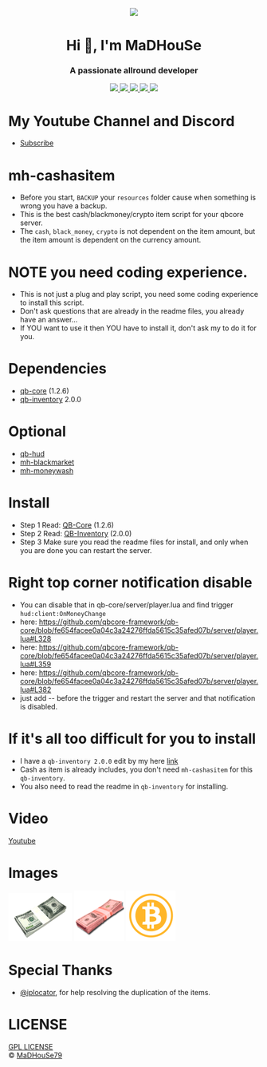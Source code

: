 <p align="center">
    <img width="140" src="https://icons.iconarchive.com/icons/iconarchive/red-orb-alphabet/128/Letter-M-icon.png" />  
    <h1 align="center">Hi 👋, I'm MaDHouSe</h1>
    <h3 align="center">A passionate allround developer </h3>    
</p>

<p align="center">
    <a href="https://github.com/MaDHouSe79/mh-cashasitem/issues">
        <img src="https://img.shields.io/github/issues/MaDHouSe79/mh-cashasitem"/> 
    </a>
    <a href="https://github.com/MaDHouSe79/mh-cashasitem/watchers">
        <img src="https://img.shields.io/github/watchers/MaDHouSe79/mh-cashasitem"/> 
    </a> 
    <a href="https://github.com/MaDHouSe79/mh-cashasitem/network/members">
        <img src="https://img.shields.io/github/forks/MaDHouSe79/mh-cashasitem"/> 
    </a>  
    <a href="https://github.com/MaDHouSe79/mh-cashasitem/stargazers">
        <img src="https://img.shields.io/github/stars/MaDHouSe79/mh-cashasitem?color=white"/> 
    </a>
    <a href="https://github.com/MaDHouSe79/mh-cashasitem/blob/main/LICENSE">
        <img src="https://img.shields.io/github/license/MaDHouSe79/mh-cashasitem?color=black"/> 
    </a>      
</p>

# My Youtube Channel and Discord
- [Subscribe](https://www.youtube.com/c/@MaDHouSe79) 

# mh-cashasitem
- Before you start, `BACKUP` your `resources` folder cause when something is wrong you have a backup.
- This is the best cash/blackmoney/crypto item script for your qbcore server.
- The `cash`, `black_money`, `crypto` is not dependent on the item amount, but the item amount is dependent on the currency amount.

# NOTE you need coding experience.
- This is not just a plug and play script, you need some coding experience to install this script.
- Don't ask questions that are already in the readme files, you already have an answer...
- If YOU want to use it then YOU have to install it, don't ask my to do it for you.

# Dependencies
- [qb-core](https://github.com/qbcore-framework/qb-core) (1.2.6)
- [qb-inventory](https://github.com/qbcore-framework/qb-inventory) 2.0.0

# Optional
- [qb-hud](https://github.com/qbcore-framework/qb-hud)
- [mh-blackmarket](https://github.com/MaDHouSe79/mh-blackmarket)
- [mh-moneywash](https://github.com/MaDHouSe79/mh-moneywash)

# Install
- Step 1 Read: [QB-Core](https://github.com/MaDHouSe79/mh-cashasitem/blob/main/readme/qb-core.md) (1.2.6)
- Step 2 Read: [QB-Inventory](https://github.com/MaDHouSe79/mh-cashasitem/blob/main/readme/qb_inventory.md) (2.0.0)
- Step 3 Make sure you read the readme files for install, and only when you are done you can restart the server.

# Right top corner notification disable
- You can disable that in qb-core/server/player.lua and find trigger `hud:client:OnMoneyChange`
- here: https://github.com/qbcore-framework/qb-core/blob/fe654facee0a04c3a24276ffda5615c35afed07b/server/player.lua#L328
- here: https://github.com/qbcore-framework/qb-core/blob/fe654facee0a04c3a24276ffda5615c35afed07b/server/player.lua#L359
- here: https://github.com/qbcore-framework/qb-core/blob/fe654facee0a04c3a24276ffda5615c35afed07b/server/player.lua#L382
- just add -- before the trigger and restart the server and that notification is disabled.

# If it's all too difficult for you to install
- I have a `qb-inventory 2.0.0` edit by my here [link](https://github.com/MaDHouSe79/qb-inventory)
- Cash as item is already includes, you don't need `mh-cashasitem` for this `qb-inventory`.
- You also need to read the readme in `qb-inventory` for installing.

# Video
[Youtube](https://www.youtube.com/watch?v=sWYkV-PeqU4)

# Images
![alttext](https://github.com/MaDHouSe79/mh-cashasitem/blob/main/image/cash.png?raw=true)
![alttext](https://github.com/MaDHouSe79/mh-cashasitem/blob/main/image/black_money.png?raw=true)
![alttext](https://github.com/MaDHouSe79/mh-cashasitem/blob/main/image/crypto.png?raw=true)

# Special Thanks
- [@iplocator](https://github.com/iplocator), for help resolving the duplication of the items.

# LICENSE
[GPL LICENSE](./LICENSE)<br />
&copy; [MaDHouSe79](https://www.youtube.com/@MaDHouSe79)
